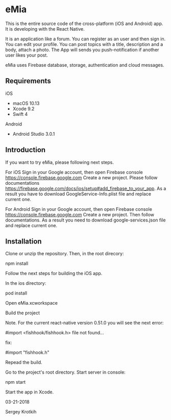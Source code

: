 # eMia

This is the entire source code of the cross-platform (iOS and Android) app. 
It is developing with the React Native.

It is an application like a forum. 
You can register as an user and then sign in. You can edit your profile.
You can post topics with a title, description and a body, attach a photo.
The App will sends you push-notification if another user likes your post.

eMia uses Firebase database, storage, authentication and cloud messages.

## Requirements

iOS
- macOS 10.13
- Xcode 9.2
- Swift 4

Android
- Android Studio 3.0.1

## Introduction

If you want to try eMia, please following next steps.

For iOS
Sign in your Google account, then open Firebase console https://console.firebase.google.com
Create a new project. Please follow documentations https://firebase.google.com/docs/ios/setup#add_firebase_to_your_app.
As a result you have to download GoogleService-Info.plist file and replace current one.

For Android
Sign in your Google account, then open Firebase console https://console.firebase.google.com
Create a new project. Then follow documentations. As a result you need to download google-services.json file and replace current one.

## Installation

Clone or unzip the repository.
Then, in the root direcory:

npm install

Follow the next steps for building the iOS app.

In the ios directory:

pod install

Open eMia.xcworkspace

Build the project

Note. For the current react-native version 0.51.0 you will see the next error:

#import <fishhook/fishhook.h>  file not found...

fix:

#import "fishhook.h"

Repead the build.

Go to the project's root directory. Start server in console:

npm start

Start the app in Xcode.

03-21-2018

Sergey Krotkih

